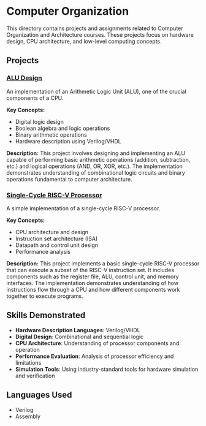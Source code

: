 # Computer Organization

This directory contains projects and assignments related to Computer Organization and Architecture courses. These projects focus on hardware design, CPU architecture, and low-level computing concepts.

## Projects

### [ALU Design](./alu-design)
An implementation of an Arithmetic Logic Unit (ALU), one of the crucial components of a CPU.

**Key Concepts:**
- Digital logic design
- Boolean algebra and logic operations
- Binary arithmetic operations
- Hardware description using Verilog/VHDL

**Description:**
This project involves designing and implementing an ALU capable of performing basic arithmetic operations (addition, subtraction, etc.) and logical operations (AND, OR, XOR, etc.). The implementation demonstrates understanding of combinational logic circuits and binary operations fundamental to computer architecture.

### [Single-Cycle RISC-V Processor](./single-cycle-riscv-processor)
A simple implementation of a single-cycle RISC-V processor.

**Key Concepts:**
- CPU architecture and design
- Instruction set architecture (ISA)
- Datapath and control unit design
- Performance analysis

**Description:**
This project implements a basic single-cycle RISC-V processor that can execute a subset of the RISC-V instruction set. It includes components such as the register file, ALU, control unit, and memory interfaces. The implementation demonstrates understanding of how instructions flow through a CPU and how different components work together to execute programs.

## Skills Demonstrated

- **Hardware Description Languages**: Verilog/VHDL
- **Digital Design**: Combinational and sequential logic
- **CPU Architecture**: Understanding of processor components and operation
- **Performance Evaluation**: Analysis of processor efficiency and limitations
- **Simulation Tools**: Using industry-standard tools for hardware simulation and verification

## Languages Used

- Verilog
- Assembly


